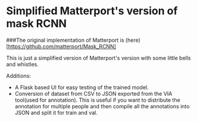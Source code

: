 # Simplified Matterport's version of mask RCNN

###The original implementation of Matterport is (here)[https://github.com/matterport/Mask_RCNN]

This is just a simplified version of Matterport's version with some little bells and whistles.

Additions:
* A Flask based UI for easy testing of the trained model.
* Conversion of dataset from CSV to JSON exported from the VIA tool(used for annotation). This is useful if you want to distribute the annotation for multiple people and then compile all the annotations into JSON and split it for train and val.
